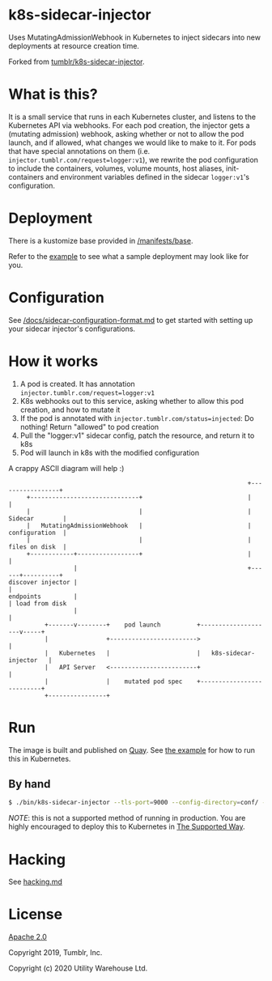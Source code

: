 # k8s-sidecar-injector

Uses MutatingAdmissionWebhook in Kubernetes to inject sidecars into new deployments at resource creation time.

Forked from [tumblr/k8s-sidecar-injector](https://github.com/tumblr/k8s-sidecar-injector).

# What is this?

It is a small service that runs in each Kubernetes cluster, and listens to the Kubernetes API via webhooks. For each pod creation, the injector gets a (mutating admission) webhook, asking whether or not to allow the pod launch, and if allowed, what changes we would like to make to it. For pods that have special annotations on them (i.e. `injector.tumblr.com/request=logger:v1`), we rewrite the pod configuration to include the containers, volumes, volume mounts, host aliases, init-containers and environment variables defined in the sidecar `logger:v1`'s configuration.

# Deployment

There is a kustomize base provided in [/manifests/base](/manifests/base).

Refer to the [example](/manifests/example) to see what a sample deployment may look like for you.

# Configuration

See [/docs/sidecar-configuration-format.md](/docs/sidecar-configuration-format.md) to get started with setting up your sidecar injector's configurations.

# How it works

1. A pod is created. It has annotation `injector.tumblr.com/request=logger:v1`
2. K8s webhooks out to this service, asking whether to allow this pod creation, and how to mutate it
3. If the pod is annotated with `injector.tumblr.com/status=injected`: Do nothing! Return "allowed" to pod creation
4. Pull the "logger:v1" sidecar config, patch the resource, and return it to k8s
5. Pod will launch in k8s with the modified configuration

A crappy ASCII diagram will help :)

```
                                                                  +-----------------+
     +------------------------------+                             |                 |
     |                              |                             |  Sidecar        |
     |   MutatingAdmissionWebhook   |                             |  configuration  |
     |                              |                             |  files on disk  |
     +------------+-----------------+                             |                 |
                  |                                               +------+----------+
discover injector |                                                      |
endpoints         |                                                      | load from disk
                  |                                                      |
          +-------v--------+    pod launch          +--------------------v-----+
          |                +------------------------>                          |
          |   Kubernetes   |                        |   k8s-sidecar-injector   |
          |   API Server   <------------------------+                          |
          |                |    mutated pod spec    +--------------------------+
          +----------------+
```


# Run

The image is built and published on [Quay](https://quay.io/repository/utilitywarehouse/k8s-sidecar-injector). See [the example](/manifests/example) for how to run this in Kubernetes.

## By hand

```bash
$ ./bin/k8s-sidecar-injector --tls-port=9000 --config-directory=conf/ --tls-cert-file="${TLS_CERT_FILE}" --tls-key-file="${TLS_KEY_FILE}"
```

*NOTE*: this is not a supported method of running in production. You are highly encouraged to deploy this to Kubernetes in [The Supported Way](/manifests/example).

# Hacking

See [hacking.md](/docs/hacking.md)

# License

[Apache 2.0](/LICENSE.txt)

Copyright 2019, Tumblr, Inc.

Copyright (c) 2020 Utility Warehouse Ltd.

